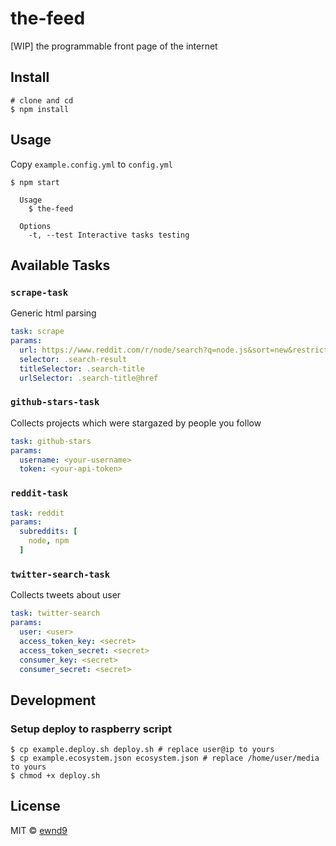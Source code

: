 # the-feed

[WIP] the programmable front page of the internet

## Install

```
# clone and cd
$ npm install
```

## Usage

Copy `example.config.yml` to `config.yml`

```
$ npm start

  Usage
  	$ the-feed

  Options
  	-t, --test Interactive tasks testing
```

## Available Tasks

### `scrape-task`

Generic html parsing

```yaml
task: scrape
params:
  url: https://www.reddit.com/r/node/search?q=node.js&sort=new&restrict_sr=on
  selector: .search-result
  titleSelector: .search-title
  urlSelector: .search-title@href
```

### `github-stars-task`

Collects projects which were stargazed by people you follow

```yaml
task: github-stars
params:
  username: <your-username>
  token: <your-api-token>
```

### `reddit-task`

```yaml
task: reddit
params:
  subreddits: [
    node, npm
  ]
```

### `twitter-search-task`

Collects tweets about user

```yaml
task: twitter-search
params:
  user: <user>
  access_token_key: <secret>
  access_token_secret: <secret>
  consumer_key: <secret>
  consumer_secret: <secret>
```

## Development

### Setup deploy to raspberry script

```
$ cp example.deploy.sh deploy.sh # replace user@ip to yours
$ cp example.ecosystem.json ecosystem.json # replace /home/user/media to yours
$ chmod +x deploy.sh
```

## License

MIT © [ewnd9](http://ewnd9.com)
